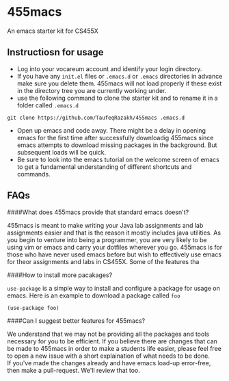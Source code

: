 # 455macs
An emacs starter kit for CS455X

## Instructiosn for usage
+ Log into your vocareum account and identify your login directory.
+ If you have any `init.el` files or `.emacs.d` or `.emacs` directories in advance make sure you delete them. 455macs will not load properly if these exist in the directory tree you are currently working under.
+ use the following command to clone the starter kit and to rename it in a folder called `.emacs.d`
```
git clone https://github.com/TaufeqRazakh/455macs .emacs.d
```
+ Open up emacs and code away. There might be a delay in opening emacs for the first time after successfully downloadig 455macs since emacs attempts to download missing packages in the background.
But subsequent loads will be quick. 
+ Be sure to look into the emacs tutorial on the welcome screen of emacs to get a fundamental understanding of different shortcuts and commands.

## FAQs

####What does 455macs provide that standard emacs doesn't?

455macs is meant to make writing your Java lab assignments and lab assignments easier and that is the reason it mostly includes java utilities. As you begin to venture into being a programmer, you are very likely to be using vim or emacs and carry your dotfiles wherever you go. 455macs is for those who have never used emacs before but wish to effectively use emacs for theor assignments and labs in CS455X. Some of the features tha

####How to install more pacakages?

`use-package` is a simple way to install and configure a package for usage on emacs.
Here is an example to download a package called `foo`
```
(use-package foo)
```

####Can I suggest better features for 455macs?

We understand that we may not be providing all the packages and tools necessary for you to be efficient. If you believe there are changes that can be made to 455macs in order to make a students life easier, please feel free to open a new issue with a short explaination of what needs to be done. <br/>
If you've made the changes already and have emacs load-up error-free, then make a pull-request. We'll review that too. 
